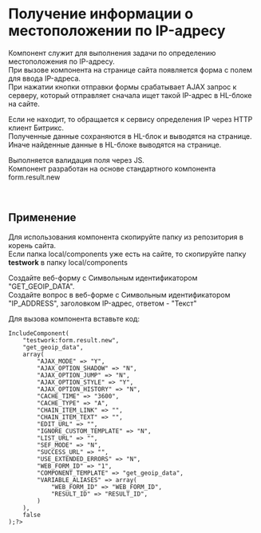 <h1>
  Получение информации о местоположении по IP-адресу
</h1>
<p>
  Компонент служит для выполнения задачи по определению местоположения по IP-адресу.<br>
  При вызове компонента на странице сайта появляется форма с полем для ввода IP-адреса.<br>
  При нажатии кнопки отправки формы срабатывает AJAX запрос к серверу, который отправляет сначала ищет такой IP-адрес в HL-блоке на сайте.
</p>
<p>
  Если не находит, то обращается к сервису определения IP через HTTP клиент Битрикс.<br>
  Полученные данные сохраняются в HL-блок и выводятся на странице.<br>
  Иначе найденные данные в HL-блоке выводятся на странице.<br>
</p>
<p>
  Выполняется валидация поля через JS.<br>
  Компонент разработан на основе стандартного компонента form.result.new
</p>
<br>
<h2>Применение</h2>
<p>
  Для использования компонента скопируйте папку из репозитория в корень сайта.<br>
  Если папка local/components уже есть на сайте, то скопируйте папку <b>testwork</b> в папку local/components
</p>
<p>
  Создайте веб-форму с Символьным идентификатором "GET_GEOIP_DATA".<br>
  Создайте вопрос в веб-форме с Символьным идентификатором "IP_ADDRESS", заголовком IP-адрес, ответом - "Текст"
</p>
<p>
  Для вызова компонента вставьте код:
</p>
<code><?$APPLICATION->IncludeComponent(
	"testwork:form.result.new",
	"get_geoip_data", 
	array(
		"AJAX_MODE" => "Y",
		"AJAX_OPTION_SHADOW" => "N",
		"AJAX_OPTION_JUMP" => "N",
		"AJAX_OPTION_STYLE" => "Y",
		"AJAX_OPTION_HISTORY" => "N",
		"CACHE_TIME" => "3600",
		"CACHE_TYPE" => "A",
		"CHAIN_ITEM_LINK" => "",
		"CHAIN_ITEM_TEXT" => "",
		"EDIT_URL" => "",
		"IGNORE_CUSTOM_TEMPLATE" => "N",
		"LIST_URL" => "",
		"SEF_MODE" => "N",
		"SUCCESS_URL" => "",
		"USE_EXTENDED_ERRORS" => "N",
		"WEB_FORM_ID" => "1",
		"COMPONENT_TEMPLATE" => "get_geoip_data",
		"VARIABLE_ALIASES" => array(
			"WEB_FORM_ID" => "WEB_FORM_ID",
			"RESULT_ID" => "RESULT_ID",
		)
	),
	false
);?>
</code>
